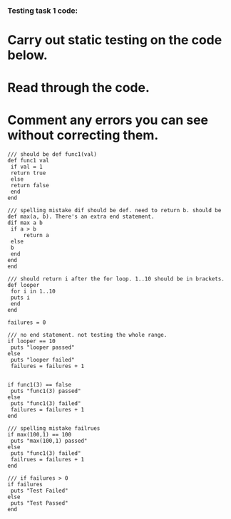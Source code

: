 ### Testing task 1 code:

# Carry out static testing on the code below.  
# Read through the code.  
# Comment any errors you can see without correcting them.

 ```
/// should be def func1(val)
def func1 val
  if val = 1
  return true
  else
  return false
  end
end

/// spelling mistake dif should be def. need to return b. should be def max(a, b). There's an extra end statement.
dif max a b
  if a > b
      return a
  else
  b
  end
end
end

/// should return i after the for loop. 1..10 should be in brackets.
def looper
  for i in 1..10
  puts i
  end
end

failures = 0

/// no end statement. not testing the whole range.
if looper == 10
  puts "looper passed"
else
  puts "looper failed"
  failures = failures + 1


if func1(3) == false
  puts "func1(3) passed"
else
  puts "func1(3) failed"
  failures = failures + 1
end

/// spelling mistake failrues
if max(100,1) == 100
  puts "max(100,1) passed"
else
  puts "func1(3) failed"
  failrues = failures + 1
end

/// if failures > 0
if failures
  puts "Test Failed"
else
  puts "Test Passed"
end

```
